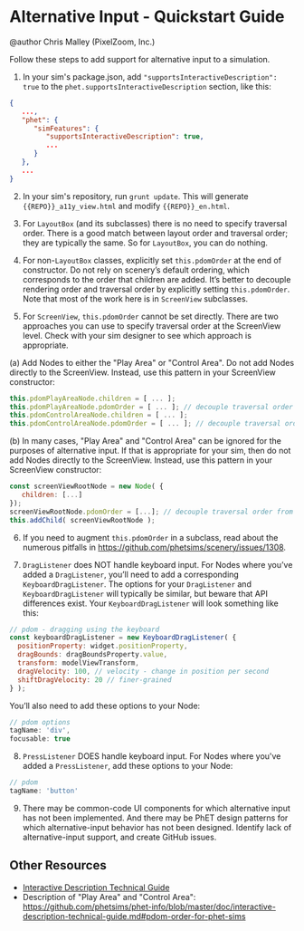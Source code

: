 # Alternative Input - Quickstart Guide

@author Chris Malley (PixelZoom, Inc.)

Follow these steps to add support for alternative input to a simulation.

1. In your sim's package.json, add `"supportsInteractiveDescription": true` to the `phet.supportsInteractiveDescription` section, like this:

```json
{
   ...,
   "phet": {
      "simFeatures": {
         "supportsInteractiveDescription": true,
         ...
      }
   },
   ...
}
```

2. In your sim's repository, run `grunt update`. This will generate `{{REPO}}_a11y_view.html` and modify `{{REPO}}_en.html`.

3. For `LayoutBox` (and its subclasses) there is no need to specify traversal order. There is a good match between layout order and traversal order; they are typically the same.  So for `LayoutBox`, you can do nothing.

4. For non-`LayoutBox` classes, explicitly set `this.pdomOrder` at the end of constructor. Do not rely on scenery’s
   default ordering, which corresponds to the order that children are added. It’s better to decouple rendering order and
   traversal order by explicitly setting `this.pdomOrder`. Note that most of the work here is in `ScreenView` subclasses.

5. For `ScreenView`, `this.pdomOrder` cannot be set directly. There are two approaches you can use to specify traversal order at the ScreenView level. Check with your sim designer to see which approach is appropriate.

  (a) Add Nodes to either the "Play Area" or "Control Area". Do not add Nodes directly to the ScreenView. Instead,
use this pattern in your ScreenView constructor:
      
```js
this.pdomPlayAreaNode.children = [ ... ];
this.pdomPlayAreaNode.pdomOrder = [ ... ]; // decouple traversal order from rendering order
this.pdomControlAreaNode.children = [ ... ];
this.pdomControlAreaNode.pdomOrder = [ ... ]; // decouple traversal order from rendering order
```

  (b) In many cases, "Play Area" and "Control Area" can be ignored for the purposes of alternative input. If 
that is appropriate for your sim, then do not add Nodes directly to the ScreenView. Instead, use this pattern
in your ScreenView constructor:

```js
const screenViewRootNode = new Node( {
   children: [...]
});
screenViewRootNode.pdomOrder = [...]; // decouple traversal order from rendering order
this.addChild( screenViewRootNode );
```

6. If you need to augment `this.pdomOrder` in a subclass, read about the numerous pitfalls
   in https://github.com/phetsims/scenery/issues/1308.

7. `DragListener` does NOT handle keyboard input. For Nodes where you’ve added a `DragListener`, you’ll need to add a
   corresponding `KeyboardDragListener`. The options for your `DragListener` and `KeyboardDragListener` will typically be
   similar, but beware that API differences exist. Your `KeyboardDragListener` will look something like this:

```js
// pdom - dragging using the keyboard
const keyboardDragListener = new KeyboardDragListener( {
  positionProperty: widget.positionProperty,
  dragBounds: dragBoundsProperty.value,
  transform: modelViewTransform,
  dragVelocity: 100, // velocity - change in position per second
  shiftDragVelocity: 20 // finer-grained
} );
```

You’ll also need to add these options to your Node:

```js
// pdom options
tagName: 'div', 
focusable: true
```

8. `PressListener` DOES handle keyboard input. For Nodes where you've added a `PressListener`, add these options to your
   Node:

```js
// pdom
tagName: 'button'
```

9. There may be common-code UI components for which alternative input has not been implemented. And there may be PhET
   design patterns for which alternative-input behavior has not been designed. Identify lack of alternative-input
   support, and create GitHub issues.

## Other Resources

* [Interactive Description Technical Guide](https://github.com/phetsims/phet-info/blob/4839f03214bbba21b4621f80aea8e78a9519fb43/doc/interactive-description-technical-guide.md)
* Description of "Play Area" and "Control Area": https://github.com/phetsims/phet-info/blob/master/doc/interactive-description-technical-guide.md#pdom-order-for-phet-sims
